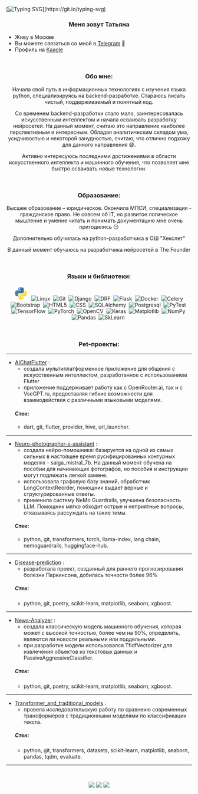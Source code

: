 [![Typing SVG](https://readme-typing-svg.herokuapp.com?font=Fira+Code&weight=600&size=25&pause=1000&color=081C24&center=true&vCenter=true&random=false&width=1200&lines=Welcome+to+my+GitHub!)](https://git.io/typing-svg)

### <div align="center">Меня зовут Татьяна </div>
- Живу в Москве
- Вы можете связаться со мной в [Telegram](https://t.me/Tarillia) 🤗
- Профиль на [Kaagle](https://www.kaggle.com/tarilia)
<br/>

### <div align="center">Обо мне:</p>
<p align="center">Начала свой путь в информационных технологиях с изучения языка python, специализируясь на backend-разработке. Стараюсь писать чистый, поддерживаемый и понятный код.</p>
<p align="center">Со временем backend-разработки стало мало, заинтересовалась искусственным интеллектом и начала осваивать разработку нейросетей. На данный момент, считаю это направление наиболее перспективным и интересным. Обладая аналитическим складом ума, усидчивостью и некоторой занудностью, считаю, что отлично подхожу для данного направления 😄.</p>
  <p align="center">Активно интересуюсь последними достижениями в области искусственного интеллекта и машинного обучения, что позволяет мне быстро осваивать новые технологии.</p>
</div>
<br/>

### <p align="center">Образование:</p>
<p align="center">Высшее образование – юридическое. Окончила МПСИ, специализация - гражданское право. Не совсем об IT, но развитое логическое мышление и умение читать и понимать документацию мне очень пригодились 😏</p>
</div>
<p align="center">Дополнительно обучилась на python-разработчика в ОШ "Хекслет"</p>
</div>
<p align="center">В данный момент обучаюсь на разработчика нейросетей в The Founder</p>
</div>
<br/>

### <p align="center">Языки и библиотеки:</p>
<div align="center">
  
<img src="https://github.com/devicons/devicon/blob/master/icons/python/python-original.svg" title="Python" alt="Python" width="40" height="40"/>&nbsp;
![Linux](https://img.shields.io/badge/-Linux-05122A?style=flat&logo=linux)&nbsp;
![Git](https://img.shields.io/badge/-Git-05122A?style=flat&logo=git)&nbsp;
![Django](https://img.shields.io/badge/-Django-05122A?style=flat&logo=django)&nbsp;
![DRF](https://img.shields.io/badge/-DRF-05122A?style=flat&logo=drf)&nbsp;
![Flask](https://img.shields.io/badge/-Flask-05122A?style=flat&logo=flask)&nbsp;
![Docker](https://img.shields.io/badge/-Docker-05122A?style=flat&logo=docker)&nbsp;
![Celery](https://img.shields.io/badge/-Celery-05122A?style=flat&logo=celery)&nbsp;
![Bootstrap](https://img.shields.io/badge/-Bootstrap-05122A?style=flat&logo=bootstrap)&nbsp;
![HTML5](https://img.shields.io/badge/-HTML5-05122A?style=flat&logo=HTML5)&nbsp;
![CSS](https://img.shields.io/badge/-CSS-05122A?style=flat&logo=CSS3)&nbsp;
![SQLAlchemy](https://img.shields.io/badge/-SQLAlchemy-05122A?style=flat&logo=SQLAlchemy)&nbsp;
![Postgresql](https://img.shields.io/badge/-Postgresql-05122A?style=flat&logo=postgresql)&nbsp;
![PyTest](https://img.shields.io/badge/-PyTest-05122A?style=flat&logo=PyTest)&nbsp;
![TensorFlow](https://img.shields.io/badge/-TensorFlow-05122A?style=flat&logo=TensorFlow)&nbsp;
![PyTorch](https://img.shields.io/badge/-PyTorch-05122A?style=flat&logo=PyTorch)&nbsp;
![OpenCV](https://img.shields.io/badge/-OpenCV-05122A?style=flat&logo=OpenCV)&nbsp;
![Keras](https://img.shields.io/badge/-Keras-05122A?style=flat&logo=Keras)&nbsp;
![Matplotlib](https://img.shields.io/badge/-Matplotlib-05122A?style=flat&logo=Matplotlib)&nbsp;
![NumPy](https://img.shields.io/badge/-NumPy-05122A?style=flat&logo=NumPy)&nbsp;
![Pandas](https://img.shields.io/badge/-Pandas-05122A?style=flat&logo=Pandas)&nbsp;
![SkLearn](https://img.shields.io/badge/-SkLearn-05122A?style=flat&logo=SkLearn)&nbsp;

</div>
<br/>

### <p align="center">Pet-проекты:</p>
_____________
  - [AIChatFlutter](https://github.com/Tarilia/AIChatFlutter) : 
     - создала мультиплатформенное приложение для общения с искусственным интеллектом, разработанное с использованием Flutter
     - приложение поддерживает работу как с OpenRouter.ai, так и с VseGPT.ru, предоставляя гибкие возможности для взаимодействия с различными языковыми моделями.
     #### Стек:
     - dart, git, flutter, provider, hive, url_launcher.
_____________
  - [Neuro-photographer-s-assistant](https://github.com/Tarilia/Neuro-photographer-s-assistant) : 
     - создала нейро-помошника: базируется на одной из самых сильных в настоящее время русифицированных контурных моделях - saiga_mistral_7b. На данный момент обучена на пособии для начинающих фотографов, но пособия и инструкции могут подлежать легкой замене.
     - использовала графовую базу знаний, обработчик LongContextReorder, помощник выдает верные и структурированные ответы.
     - применила систему NeMo Guardrails, улучшена безопасность LLM. Помощник мягко обходит острые и неприятные вопросы, отказываясь рассуждать на такие темы.
     #### Стек:
     - python, git, transformers, torch, llama-index, lang chain, nemoguardrails, huggingface-hub. 
_____________
  - [Disease-prediction](https://github.com/Tarilia/Disease-prediction) :
     - разработала проект, созданный для раннего прогнозирования болезни Паркинсона, добилась точности более 96%
     ##### Стек:
     - python, git, poetry, scikit-learn, matplotlib, seaborn, xgboost. 
_____________
  - [News-Analyzer](https://github.com/Tarilia/News-Analyzer) :
     - создала классическую модель машинного обучения, которая может с высокой точностью, более чем на 90%, определять, являются ли новости реальными или поддельными.
     - при разработке модели использовался TfidfVectorizer для извлечения объектов из текстовых данных и PassiveAggressiveClassifier.
     ##### Стек:
     - python, git, poetry, scikit-learn, matplotlib, seaborn, xgboost. 
_____________
 - [Transformer_and_traditional_models](https://github.com/Tarilia/Transformer_and_traditional_models) :
    - провела исследовательскую работу по сравнеию современных трансформеров с традиционными моделями по классификации текста.
    ##### Стек: 
    - python, git, transformers, datasets, scikit-learn, matplotlib, seaborn, pandas, tqdm, evaluate.
_____________
<br/>

<div align="center">

![](http://github-profile-summary-cards.vercel.app/api/cards/profile-details?username=Tarilia&theme=default)
![](http://github-profile-summary-cards.vercel.app/api/cards/stats?username=Tarilia&theme=default)
![](http://github-profile-summary-cards.vercel.app/api/cards/productive-time?username=Tarilia&theme=default&utcOffset=8)

</div>
<br/>
